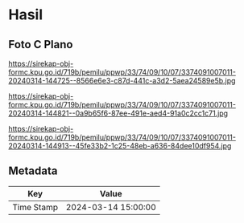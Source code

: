 # Hasil

## Foto C Plano

https://sirekap-obj-formc.kpu.go.id/719b/pemilu/ppwp/33/74/09/10/07/3374091007011-20240314-144725--8566e6e3-c87d-441c-a3d2-5aea24589e5b.jpg

https://sirekap-obj-formc.kpu.go.id/719b/pemilu/ppwp/33/74/09/10/07/3374091007011-20240314-144821--0a9b65f6-87ee-491e-aed4-91a0c2cc1c71.jpg

https://sirekap-obj-formc.kpu.go.id/719b/pemilu/ppwp/33/74/09/10/07/3374091007011-20240314-144913--45fe33b2-1c25-48eb-a636-84dee10df954.jpg


## Metadata

| Key        | Value               |
| ---------- | ------------------- |
| Time Stamp | 2024-03-14 15:00:00 |



